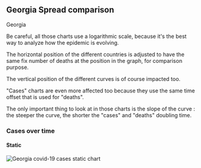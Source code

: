 ## Georgia Spread comparison 

Georgia



Be careful, all those charts use a logarithmic scale, because it's the best way to analyze how the epidemic is evolving.
 
The horizontal position of the different countries is adjusted to have the same fix number of deaths at the position in the graph, for comparison purpose.

The vertical position of the different curves is of course impacted too.

"Cases" charts are even more affected too because they use the same time offset that is used for "deaths".

The only important thing to look at in those charts is the slope of the curve : the steeper the curve, the shorter the "cases" and "deaths" doubling time.



 
### Cases over time
 
#### Static
![Georgia covid-19 cases static chart](https://raw.githubusercontent.com/madlag/coronavirus_study/master/notebooks/graphs/2020-03-20/countries/Georgia/2020-03-20_Georgia_deaths.png "Georgia covid-19 cases static chart")   

